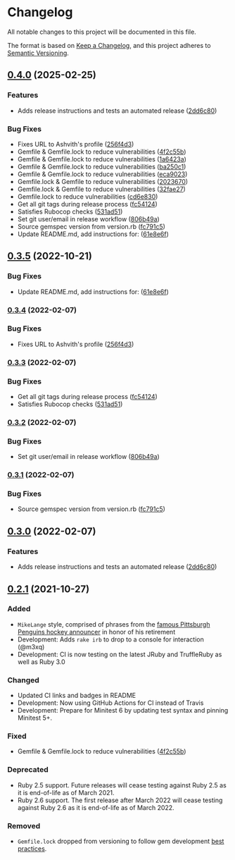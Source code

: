 # Changelog

All notable changes to this project will be documented in this file.

The format is based on [Keep a Changelog](https://keepachangelog.com/en/1.0.0/),
and this project adheres to [Semantic Versioning](https://semver.org/spec/v2.0.0.html).

## [0.4.0](https://github.com/timparenti/fillertext/compare/v0.3.5...v0.4.0) (2025-02-25)


### Features

* Adds release instructions and tests an automated release ([2dd6c80](https://github.com/timparenti/fillertext/commit/2dd6c80d83eac2b7c05e431a505fbb4a4b5da175))


### Bug Fixes

* Fixes URL to Ashvith's profile ([256f4d3](https://github.com/timparenti/fillertext/commit/256f4d353f19a9cec08d9a6ac76e95d8129933c2))
* Gemfile & Gemfile.lock to reduce vulnerabilities ([4f2c55b](https://github.com/timparenti/fillertext/commit/4f2c55b29868d8e9ea174e53508d17167a36c3d7))
* Gemfile & Gemfile.lock to reduce vulnerabilities ([1a6423a](https://github.com/timparenti/fillertext/commit/1a6423acc5d3b1735f9228ea8a8de313c91d6df5))
* Gemfile & Gemfile.lock to reduce vulnerabilities ([ba250c1](https://github.com/timparenti/fillertext/commit/ba250c1515c0da44fecacbed2fd819495903c40c))
* Gemfile & Gemfile.lock to reduce vulnerabilities ([eca9023](https://github.com/timparenti/fillertext/commit/eca90233157d8757d789b17cbd063dd81d7df5bc))
* Gemfile.lock & Gemfile to reduce vulnerabilities ([2023670](https://github.com/timparenti/fillertext/commit/202367087e5f675a449ee32d6cdf3519747735f7))
* Gemfile.lock & Gemfile to reduce vulnerabilities ([32fae27](https://github.com/timparenti/fillertext/commit/32fae279425d27a10a37073efc1c9eef096217a6))
* Gemfile.lock to reduce vulnerabilities ([cd6e830](https://github.com/timparenti/fillertext/commit/cd6e8306a8edb6390a48da552c4ad54e9a7e970f))
* Get all git tags during release process ([fc54124](https://github.com/timparenti/fillertext/commit/fc54124f77e218a5ae4f383f4f101e5d1404bcdc))
* Satisfies Rubocop checks ([531ad51](https://github.com/timparenti/fillertext/commit/531ad5191f40a23b28006db41cd66eda499c35c8))
* Set git user/email in release workflow ([806b49a](https://github.com/timparenti/fillertext/commit/806b49a46256688c7101cc621d188236deb9fc33))
* Source gemspec version from version.rb ([fc791c5](https://github.com/timparenti/fillertext/commit/fc791c5009ff4dc4ceb2f640687aff1bcfcb7007))
* Update README.md, add instructions for: ([61e8e6f](https://github.com/timparenti/fillertext/commit/61e8e6fa26f410badac701cdd3b064f29b0f222a))

## [0.3.5](https://github.com/colindean/fillertext/compare/v0.3.4...v0.3.5) (2022-10-21)


### Bug Fixes

* Update README.md, add instructions for: ([61e8e6f](https://github.com/colindean/fillertext/commit/61e8e6fa26f410badac701cdd3b064f29b0f222a))

### [0.3.4](https://github.com/colindean/fillertext/compare/v0.3.3...v0.3.4) (2022-02-07)


### Bug Fixes

* Fixes URL to Ashvith's profile ([256f4d3](https://github.com/colindean/fillertext/commit/256f4d353f19a9cec08d9a6ac76e95d8129933c2))

### [0.3.3](https://github.com/colindean/fillertext/compare/v0.3.2...v0.3.3) (2022-02-07)


### Bug Fixes

* Get all git tags during release process ([fc54124](https://github.com/colindean/fillertext/commit/fc54124f77e218a5ae4f383f4f101e5d1404bcdc))
* Satisfies Rubocop checks ([531ad51](https://github.com/colindean/fillertext/commit/531ad5191f40a23b28006db41cd66eda499c35c8))

### [0.3.2](https://github.com/colindean/fillertext/compare/v0.3.1...v0.3.2) (2022-02-07)


### Bug Fixes

* Set git user/email in release workflow ([806b49a](https://github.com/colindean/fillertext/commit/806b49a46256688c7101cc621d188236deb9fc33))

### [0.3.1](https://github.com/colindean/fillertext/compare/v0.3.0...v0.3.1) (2022-02-07)


### Bug Fixes

* Source gemspec version from version.rb ([fc791c5](https://github.com/colindean/fillertext/commit/fc791c5009ff4dc4ceb2f640687aff1bcfcb7007))

## [0.3.0](https://github.com/colindean/fillertext/compare/v0.2.1...v0.3.0) (2022-02-07)


### Features

* Adds release instructions and tests an automated release ([2dd6c80](https://github.com/colindean/fillertext/commit/2dd6c80d83eac2b7c05e431a505fbb4a4b5da175))


## [0.2.1](https://www.github.com/colindean/fillertext/compare/v0.2.0...v0.2.1) (2021-10-27)

### Added

* `MikeLange` style, comprised of phrases from the [famous Pittsburgh Penguins hockey announcer](https://en.wikipedia.org/wiki/Mike_Lange) in honor of his retirement
* Development: Adds `rake irb` to drop to a console for interaction (@m3xq)
* Development: CI is now testing on the latest JRuby and TruffleRuby as well as Ruby 3.0

### Changed

* Updated CI links and badges in README
* Development: Now using GitHub Actions for CI instead of Travis
* Development: Prepare for Minitest 6 by updating test syntax and pinning Minitest 5+.

### Fixed

* Gemfile & Gemfile.lock to reduce vulnerabilities ([4f2c55b](https://www.github.com/colindean/fillertext/commit/4f2c55b29868d8e9ea174e53508d17167a36c3d7))

### Deprecated

* Ruby 2.5 support. Future releases will cease testing against Ruby 2.5 as it is end-of-life as of March 2021.
* Ruby 2.6 support. The first release after March 2022 will cease testing against Ruby 2.6 as it is end-of-life as of March 2022.

### Removed

* `Gemfile.lock` dropped from versioning to follow gem development [best practices](https://yehudakatz.com/2010/12/16/clarifying-the-roles-of-the-gemspec-and-gemfile/).
